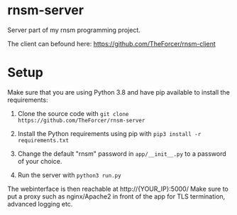 # rnsm-server
Server part of my rnsm programming project.

The client can befound here: https://github.com/TheForcer/rnsm-client

# Setup
Make sure that you are using Python 3.8 and have pip available to install the requirements:

1. Clone the source code with `git clone https://github.com/TheForcer/rnsm-server`

2. Install the Python requirements using pip with `pip3 install -r requirements.txt`

3. Change the default "rnsm" password in `app/__init__.py` to a password of your choice.

4. Run the server with `python3 run.py`

The webinterface is then reachable at http://{YOUR_IP}:5000/
Make sure to put a proxy such as nginx/Apache2 in front of the app for TLS termination, advanced logging etc.
